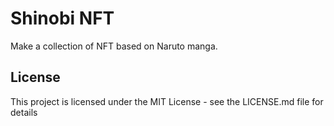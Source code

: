 # Shinobi NFT

Make a collection of NFT based on Naruto manga.

## License

This project is licensed under the MIT License - see the LICENSE.md file for details
